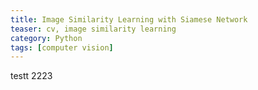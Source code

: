 ```yaml
---
title: Image Similarity Learning with Siamese Network
teaser: cv, image similarity learning
category: Python
tags: [computer vision]
---
```


testt
2223
